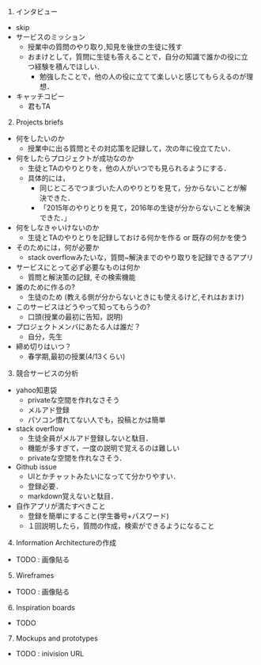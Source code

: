1. インタビュー
  - skip
  - サービスのミッション
    - 授業中の質問のやり取り,知見を後世の生徒に残す
    - おまけとして，質問に生徒も答えることで，自分の知識で誰かの役に立つ経験を積んでほしい．
      - 勉強したことで，他の人の役に立てて楽しいと感じてもらえるのが理想．
  - キャッチコピー
    - 君もTA
2. Projects briefs
  - 何をしたいのか
    - 授業中に出る質問とその対応策を記録して，次の年に役立てたい．
  - 何をしたらプロジェクトが成功なのか
    - 生徒とTAのやりとりを，他の人がいつでも見られるようにする．
    - 具体的には，
      - 同じところでつまづいた人のやりとりを見て，分からないことが解決できた．
      - 「2015年のやりとりを見て，2016年の生徒が分からないことを解決できた．」
  - 何をしなきゃいけないのか
    - 生徒とTAのやりとりを記録しておける何かを作る or 既存の何かを使う
  - そのためには，何が必要か
    - stack overflowみたいな，質問~解決までのやり取りを記録できるアプリ
  - サービスにとって必ず必要なものは何か
    - 質問と解決策の記録, その検索機能
  - 誰のために作るの?
    - 生徒のため (教える側が分からないときにも使えるけど,それはおまけ)
  - このサービスはどうやって知ってもらうの?
    - 口頭(授業の最初に告知，説明)
  - プロジェクトメンバにあたる人は誰だ？
    - 自分，先生
  - 締め切りはいつ？
    - 春学期,最初の授業(4/13くらい)
3. 競合サービスの分析
  - yahoo知恵袋
    - privateな空間を作れなさそう
    - メルアド登録
    - パソコン慣れてない人でも，投稿とかは簡単
  - stack overflow
    - 生徒全員がメルアド登録しないと駄目．
    - 機能が多すぎて，一度の説明で覚えるのは難しい
    - privateな空間を作れなさそう．
  - Github issue
    - UIとかチャットみたいになってて分かりやすい．
    - 登録必要．
    - markdown覚えないと駄目．
  - 自作アプリが満たすべきこと
    - 登録を簡単にすること(学生番号+パスワード)
    - １回説明したら，質問の作成，検索ができるようになること
4. Information Architectureの作成
  - TODO : 画像貼る
5. Wireframes
  - TODO : 画像貼る
6. Inspiration boards
  - TODO
7. Mockups and prototypes
  - TODO : inivision URL
